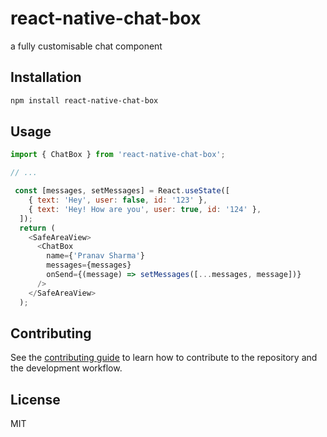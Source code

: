 # react-native-chat-box

a fully customisable chat component

## Installation

```sh
npm install react-native-chat-box
```

## Usage

```js
import { ChatBox } from 'react-native-chat-box';

// ...

 const [messages, setMessages] = React.useState([
    { text: 'Hey', user: false, id: '123' },
    { text: 'Hey! How are you', user: true, id: '124' },
  ]);
  return (
    <SafeAreaView>
      <ChatBox
        name={'Pranav Sharma'}
        messages={messages}
        onSend={(message) => setMessages([...messages, message])}
      />
    </SafeAreaView>
  );
```

## Contributing

See the [contributing guide](CONTRIBUTING.md) to learn how to contribute to the repository and the development workflow.

## License

MIT
